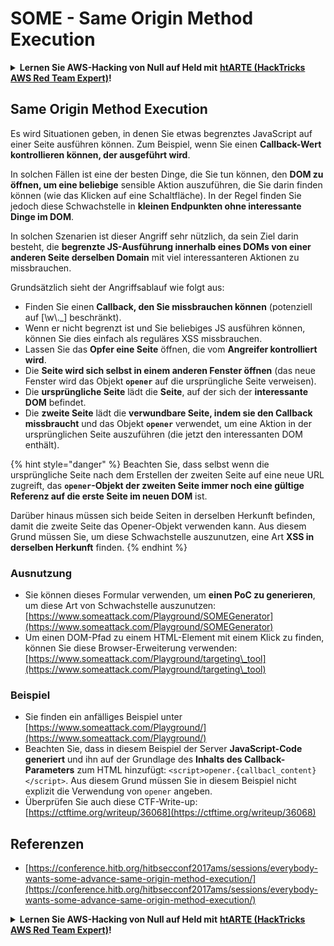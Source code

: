 # SOME - Same Origin Method Execution

<details>

<summary><strong>Lernen Sie AWS-Hacking von Null auf Held mit</strong> <a href="https://training.hacktricks.xyz/courses/arte"><strong>htARTE (HackTricks AWS Red Team Expert)</strong></a><strong>!</strong></summary>

* Arbeiten Sie in einem **Cybersicherheitsunternehmen**? Möchten Sie Ihr **Unternehmen in HackTricks bewerben**? Oder möchten Sie Zugriff auf die **neueste Version des PEASS erhalten oder HackTricks als PDF herunterladen**? Überprüfen Sie die [**ABONNEMENTPLÄNE**](https://github.com/sponsors/carlospolop)!
* Entdecken Sie [**The PEASS Family**](https://opensea.io/collection/the-peass-family), unsere Sammlung exklusiver [**NFTs**](https://opensea.io/collection/the-peass-family)
* Holen Sie sich das [**offizielle PEASS & HackTricks-Merchandise**](https://peass.creator-spring.com)
* **Treten Sie der** [**💬**](https://emojipedia.org/speech-balloon/) [**Discord-Gruppe**](https://discord.gg/hRep4RUj7f) oder der [**Telegramm-Gruppe**](https://t.me/peass) bei oder **folgen** Sie mir auf **Twitter** 🐦[**@carlospolopm**](https://twitter.com/hacktricks_live)**.**
* **Teilen Sie Ihre Hacking-Tricks, indem Sie PRs an das** [**hacktricks repo**](https://github.com/carlospolop/hacktricks) **und das** [**hacktricks-cloud repo**](https://github.com/carlospolop/hacktricks-cloud) **senden**.

</details>

## Same Origin Method Execution

Es wird Situationen geben, in denen Sie etwas begrenztes JavaScript auf einer Seite ausführen können. Zum Beispiel, wenn Sie einen **Callback-Wert kontrollieren können, der ausgeführt wird**.

In solchen Fällen ist eine der besten Dinge, die Sie tun können, den **DOM zu öffnen, um eine beliebige** sensible Aktion auszuführen, die Sie darin finden können (wie das Klicken auf eine Schaltfläche). In der Regel finden Sie jedoch diese Schwachstelle in **kleinen Endpunkten ohne interessante Dinge im DOM**.

In solchen Szenarien ist dieser Angriff sehr nützlich, da sein Ziel darin besteht, die **begrenzte JS-Ausführung innerhalb eines DOMs von einer anderen Seite derselben Domain** mit viel interessanteren Aktionen zu missbrauchen.

Grundsätzlich sieht der Angriffsablauf wie folgt aus:

* Finden Sie einen **Callback, den Sie missbrauchen können** (potenziell auf \[\w\\.\_] beschränkt).
* Wenn er nicht begrenzt ist und Sie beliebiges JS ausführen können, können Sie dies einfach als reguläres XSS missbrauchen.
* Lassen Sie das **Opfer eine Seite** öffnen, die vom **Angreifer kontrolliert wird**.
* Die **Seite wird sich selbst in einem anderen Fenster öffnen** (das neue Fenster wird das Objekt **`opener`** auf die ursprüngliche Seite verweisen).
* Die **ursprüngliche Seite** lädt die **Seite**, auf der sich der **interessante DOM** befindet.
* Die **zweite Seite** lädt die **verwundbare Seite, indem sie den Callback missbraucht** und das Objekt **`opener`** verwendet, um eine Aktion in der ursprünglichen Seite auszuführen (die jetzt den interessanten DOM enthält).

{% hint style="danger" %}
Beachten Sie, dass selbst wenn die ursprüngliche Seite nach dem Erstellen der zweiten Seite auf eine neue URL zugreift, das **`opener`-Objekt der zweiten Seite immer noch eine gültige Referenz auf die erste Seite im neuen DOM** ist.

Darüber hinaus müssen sich beide Seiten in derselben Herkunft befinden, damit die zweite Seite das Opener-Objekt verwenden kann. Aus diesem Grund müssen Sie, um diese Schwachstelle auszunutzen, eine Art **XSS in derselben Herkunft** finden.
{% endhint %}

### Ausnutzung

* Sie können dieses Formular verwenden, um **einen PoC zu generieren**, um diese Art von Schwachstelle auszunutzen: [https://www.someattack.com/Playground/SOMEGenerator](https://www.someattack.com/Playground/SOMEGenerator)
* Um einen DOM-Pfad zu einem HTML-Element mit einem Klick zu finden, können Sie diese Browser-Erweiterung verwenden: [https://www.someattack.com/Playground/targeting\_tool](https://www.someattack.com/Playground/targeting\_tool)

### Beispiel

* Sie finden ein anfälliges Beispiel unter [https://www.someattack.com/Playground/](https://www.someattack.com/Playground/)
* Beachten Sie, dass in diesem Beispiel der Server **JavaScript-Code generiert** und ihn auf der Grundlage des **Inhalts des Callback-Parameters** zum HTML hinzufügt: `<script>opener.{callbacl_content}</script>`. Aus diesem Grund müssen Sie in diesem Beispiel nicht explizit die Verwendung von `opener` angeben.
* Überprüfen Sie auch diese CTF-Write-up: [https://ctftime.org/writeup/36068](https://ctftime.org/writeup/36068)

## Referenzen

* [https://conference.hitb.org/hitbsecconf2017ams/sessions/everybody-wants-some-advance-same-origin-method-execution/](https://conference.hitb.org/hitbsecconf2017ams/sessions/everybody-wants-some-advance-same-origin-method-execution/)

<details>

<summary><strong>Lernen Sie AWS-Hacking von Null auf Held mit</strong> <a href="https://training.hacktricks.xyz/courses/arte"><strong>htARTE (HackTricks AWS Red Team Expert)</strong></a><strong>!</strong></summary>

* Arbeiten Sie in einem **Cybersicherheitsunternehmen**? Möchten Sie Ihr **Unternehmen in HackTricks bewerben**? Oder möchten Sie Zugriff auf die **neueste Version des PEASS erhalten oder HackTricks als PDF herunterladen**? Überprüfen Sie die [**ABONNEMENTPLÄNE**](https://github.com/sponsors/carlospolop)!
* Entdecken Sie [**The PEASS Family**](https://opensea.io/collection/the-peass-family), unsere Sammlung exklusiver [**NFTs**](https://opensea.io/collection/the-peass-family)
* Holen Sie sich das [**offizielle PEASS & HackTricks-Merchandise**](https://peass.creator-spring.com)
* **Treten Sie der** [**💬**](https://emojipedia.org/speech-balloon/) [**Discord-Gruppe**](https://discord.gg/hRep4RUj7f) oder der [**Telegramm-Gruppe**](https://t.me/peass) bei oder **folgen** Sie mir auf **Twitter** 🐦[**@carlospolopm**](https://twitter.com/hacktricks_live)**.**
* **Teilen Sie Ihre Hacking-Tricks, indem Sie PRs an das** [**hacktricks repo**](https://github.com/carlospolop/hacktricks) **und das** [**hacktricks-cloud repo**](https://github.com/carlospolop/hacktricks-cloud) **senden**.

</details>
